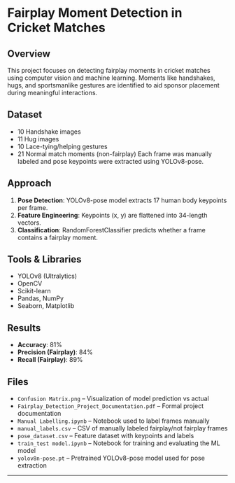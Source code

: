 
# Fairplay Moment Detection in Cricket Matches

## Overview
This project focuses on detecting fairplay moments in cricket matches using computer vision and machine learning. Moments like handshakes, hugs, and sportsmanlike gestures are identified to aid sponsor placement during meaningful interactions.

## Dataset
- 10 Handshake images
- 11 Hug images
- 10 Lace-tying/helping gestures
- 21 Normal match moments (non-fairplay)
Each frame was manually labeled and pose keypoints were extracted using YOLOv8-pose.

## Approach
1. **Pose Detection**: YOLOv8-pose model extracts 17 human body keypoints per frame.
2. **Feature Engineering**: Keypoints (x, y) are flattened into 34-length vectors.
3. **Classification**: RandomForestClassifier predicts whether a frame contains a fairplay moment.

## Tools & Libraries
- YOLOv8 (Ultralytics)
- OpenCV
- Scikit-learn
- Pandas, NumPy
- Seaborn, Matplotlib

## Results
- **Accuracy**: 81%
- **Precision (Fairplay)**: 84%
- **Recall (Fairplay)**: 89%

## Files
- `Confusion Matrix.png` – Visualization of model prediction vs actual  
- `Fairplay_Detection_Project_Documentation.pdf` – Formal project documentation  
- `Manual Labelling.ipynb` – Notebook used to label frames manually  
- `manual_labels.csv` – CSV of manually labeled fairplay/not fairplay frames  
- `pose_dataset.csv` – Feature dataset with keypoints and labels  
- `train_test model.ipynb` – Notebook for training and evaluating the ML model  
- `yolov8n-pose.pt` – Pretrained YOLOv8-pose model used for pose extraction 

---
